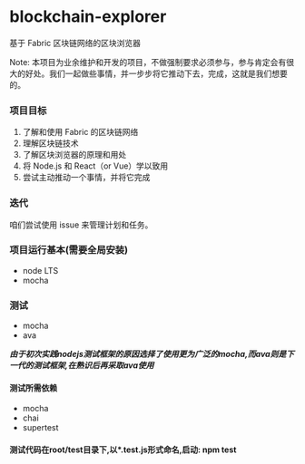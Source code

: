 # blockchain-explorer

基于 Fabric 区块链网络的区块浏览器

Note: 本项目为业余维护和开发的项目，不做强制要求必须参与，参与肯定会有很大的好处。我们一起做些事情，并一步步将它推动下去，完成，这就是我们想要的。

### 项目目标

1. 了解和使用 Fabric 的区块链网络
2. 理解区块链技术
3. 了解区块浏览器的原理和用处
4. 将 Node.js 和 React（or Vue）学以致用
5. 尝试主动推动一个事情，并将它完成

### 迭代

咱们尝试使用 issue 来管理计划和任务。

### 项目运行基本(需要全局安装)

- node LTS
- mocha

### 测试

- mocha
- ava

***由于初次实践nodejs测试框架的原因选择了使用更为广泛的mocha,而ava则是下一代的测试框架,在熟识后再采取ava使用***

#### 测试所需依赖

- mocha
- chai
- supertest

#### 测试代码在root/test目录下,以*.test.js形式命名,启动: npm test
